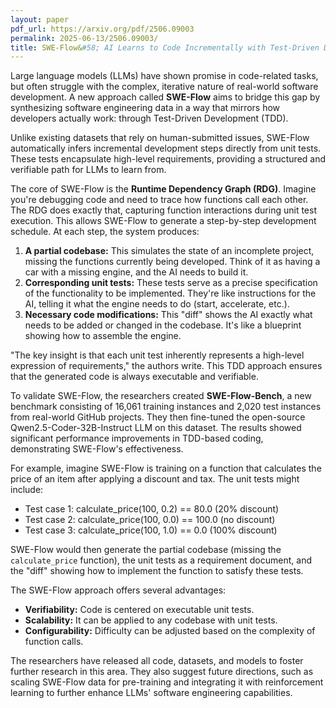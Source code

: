 ```yaml
---
layout: paper
pdf_url: https://arxiv.org/pdf/2506.09003
permalink: 2025-06-13/2506.09003/
title: SWE-Flow&#58; AI Learns to Code Incrementally with Test-Driven Data Synthesis
---
```




Large language models (LLMs) have shown promise in code-related tasks, but often struggle with the complex, iterative nature of real-world software development. A new approach called **SWE-Flow** aims to bridge this gap by synthesizing software engineering data in a way that mirrors how developers actually work: through Test-Driven Development (TDD).

Unlike existing datasets that rely on human-submitted issues, SWE-Flow automatically infers incremental development steps directly from unit tests. These tests encapsulate high-level requirements, providing a structured and verifiable path for LLMs to learn from.

The core of SWE-Flow is the **Runtime Dependency Graph (RDG)**. Imagine you're debugging code and need to trace how functions call each other. The RDG does exactly that, capturing function interactions during unit test execution. This allows SWE-Flow to generate a step-by-step development schedule. At each step, the system produces:

1.  **A partial codebase:**  This simulates the state of an incomplete project, missing the functions currently being developed.  Think of it as having a car with a missing engine, and the AI needs to build it.
2.  **Corresponding unit tests:** These tests serve as a precise specification of the functionality to be implemented.  They're like instructions for the AI, telling it what the engine needs to do (start, accelerate, etc.).
3.  **Necessary code modifications:**  This "diff" shows the AI exactly what needs to be added or changed in the codebase. It's like a blueprint showing how to assemble the engine.

"The key insight is that each unit test inherently represents a high-level expression of requirements," the authors write. This TDD approach ensures that the generated code is always executable and verifiable.

To validate SWE-Flow, the researchers created **SWE-Flow-Bench**, a new benchmark consisting of 16,061 training instances and 2,020 test instances from real-world GitHub projects. They then fine-tuned the open-source Qwen2.5-Coder-32B-Instruct LLM on this dataset. The results showed significant performance improvements in TDD-based coding, demonstrating SWE-Flow's effectiveness.

For example, imagine SWE-Flow is training on a function that calculates the price of an item after applying a discount and tax. The unit tests might include:

*   Test case 1: calculate\_price(100, 0.2) == 80.0 (20% discount)
*   Test case 2: calculate\_price(100, 0.0) == 100.0 (no discount)
*   Test case 3: calculate\_price(100, 1.0) == 0.0 (100% discount)

SWE-Flow would then generate the partial codebase (missing the `calculate_price` function), the unit tests as a requirement document, and the "diff" showing how to implement the function to satisfy these tests.

The SWE-Flow approach offers several advantages:

*   **Verifiability:**  Code is centered on executable unit tests.
*   **Scalability:**  It can be applied to any codebase with unit tests.
*   **Configurability:**  Difficulty can be adjusted based on the complexity of function calls.

The researchers have released all code, datasets, and models to foster further research in this area. They also suggest future directions, such as scaling SWE-Flow data for pre-training and integrating it with reinforcement learning to further enhance LLMs' software engineering capabilities.